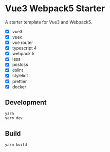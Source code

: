 # Vue3 Webpack5 Starter

A starter template for Vue3 and Webpack5.

- [x] vue3
- [x] vuex
- [x] vue router
- [x] typescript 4
- [x] webpack 5
- [x] less
- [x] postcss
- [x] eslint
- [x] stylelint
- [x] prettier
- [x] docker

## Development

  ``` bash
  yarn
  yarn dev
  ```

## Build 

  ``` bash
  yarn build
  ```